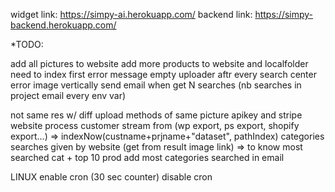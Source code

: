 widget link: https://simpy-ai.herokuapp.com/
backend link: https://simpy-backend.herokuapp.com/



*TODO:

add all pictures to website
add more products to website and localfolder
need to index first error message
empty uploader aftr every search
center error image vertically
send email when get N searches (nb searches  in project email every env var)

not same res w/ diff upload methods of same picture
apikey and stripe
website
process customer stream from (wp export, ps export, shopify export...) => indexNow(custname+prjname+"dataset", pathIndex)
categories searches given by website (get from result image link) => to know most searched cat + top 10 prod
add most categories searched in email


LINUX
enable cron (30 sec counter)
disable cron